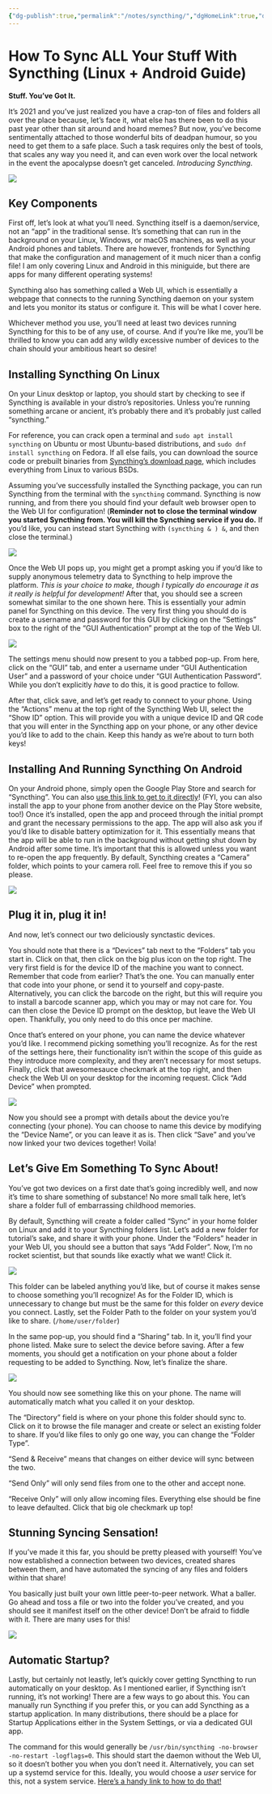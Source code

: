 ```yaml
---
{"dg-publish":true,"permalink":"/notes/syncthing/","dgHomeLink":true,"dgPassFrontmatter":false,"dgShowBacklinks":true,"dgShowLocalGraph":true}
---
```


# How To Sync ALL Your Stuff With Syncthing (Linux + Android Guide)

**Stuff. You’ve Got It.**

It’s 2021 and you’ve just realized you have a crap-ton of files and folders all over the place because, let’s face it, what else has there been to do this past year other than sit around and hoard memes? But now, you’ve become sentimentally attached to those wonderful bits of deadpan humour, so you need to get them to a safe place. Such a task requires only the best of tools, that scales any way you need it, and can even work over the local network in the event the apocalypse doesn’t get canceled. _Introducing Syncthing_.

![](https://miro.medium.com/max/700/1*ppXPIJbJ6CS9luTCtuVukw.jpeg)

## Key Components

First off, let’s look at what you’ll need. Syncthing itself is a daemon/service, not an “app” in the traditional sense. It’s something that can run in the background on your Linux, Windows, or macOS machines, as well as your Android phones and tablets. There are however, frontends for Syncthing that make the configuration and management of it much nicer than a config file! I am only covering Linux and Android in this miniguide, but there are apps for many different operating systems!

Syncthing also has something called a Web UI, which is essentially a webpage that connects to the running Syncthing daemon on your system and lets you monitor its status or configure it. This will be what I cover here.

Whichever method you use, you’ll need at least two devices running Syncthing for this to be of any use, of course. And if you’re like me, you’ll be thrilled to know you can add any wildly excessive number of devices to the chain should your ambitious heart so desire!

## Installing Syncthing On Linux

On your Linux desktop or laptop, you should start by checking to see if Syncthing is available in your distro’s repositories. Unless you’re running something arcane or ancient, it’s probably there and it’s probably just called “syncthing.”

For reference, you can crack open a terminal and `sudo apt install syncthing` on Ubuntu or most Ubuntu-based distributions, and `sudo dnf install syncthing` on Fedora. If all else fails, you can download the source code or prebuilt binaries from [Syncthing’s download page](https://syncthing.net/downloads/), which includes everything from Linux to various BSDs.

Assuming you’ve successfully installed the Syncthing package, you can run Syncthing from the terminal with the `syncthing` command. Syncthing is now running, and from there you should find your default web browser open to the Web UI for configuration! (**Reminder not to close the terminal window you started Syncthing from. You will kill the Syncthing service if you do.** If you’d like, you can instead start Syncthing with `(syncthing & ) &`, and then close the terminal.)

![](https://miro.medium.com/max/700/1*0QM2MZyxeT6AlSuCscdV0g.png)

Once the Web UI pops up, you might get a prompt asking you if you’d like to supply anonymous telemetry data to Syncthing to help improve the platform. _This is your choice to make, though I typically do encourage it as it really is helpful for development!_ After that, you should see a screen somewhat similar to the one shown here. This is essentially your admin panel for Syncthing on this device. The very first thing you should do is create a username and password for this GUI by clicking on the “Settings” box to the right of the “GUI Authentication” prompt at the top of the Web UI.

![](https://miro.medium.com/max/700/1*oaYfUmofbHFRneG1AsWo8g.png)

The settings menu should now present to you a tabbed pop-up. From here, click on the “GUI” tab, and enter a username under “GUI Authentication User” and a password of your choice under “GUI Authentication Password”. While you don’t explicitly *have* to do this, it is good practice to follow.

After that, click save, and let’s get ready to connect to your phone. Using the “Actions” menu at the top right of the Syncthing Web UI, select the “Show ID” option. This will provide you with a unique device ID and QR code that you will enter in the Syncthing app on your phone, or any other device you’d like to add to the chain. Keep this handy as we’re about to turn both keys!

## Installing And Running Syncthing On Android

On your Android phone, simply open the Google Play Store and search for “Syncthing”. You can also [use this link to get to it directly](https://play.google.com/store/apps/details?id=com.nutomic.syncthingandroid)! (FYI, you can also install the app to your phone from another device on the Play Store website, too!) Once it’s installed, open the app and proceed through the initial prompt and grant the necessary permissions to the app. The app will also ask you if you’d like to disable battery optimization for it. This essentially means that the app will be able to run in the background without getting shut down by Android after some time. It’s important that this is allowed unless you want to re-open the app frequently. By default, Syncthing creates a “Camera” folder, which points to your camera roll. Feel free to remove this if you so please.

![](https://miro.medium.com/max/700/1*6gIuykBIjGD27YBxzwnwkg.png)

## Plug it in, plug it in!

And now, let’s connect our two deliciously synctastic devices.

You should note that there is a “Devices” tab next to the “Folders” tab you start in. Click on that, then click on the big plus icon on the top right. The very first field is for the device ID of the machine you want to connect. Remember that code from earlier? That’s the one. You can manually enter that code into your phone, or send it to yourself and copy-paste. Alternatively, you can click the barcode on the right, but this will require you to install a barcode scanner app, which you may or may not care for. You can then close the Device ID prompt on the desktop, but leave the Web UI open. Thankfully, you only need to do this once per machine.

Once that’s entered on your phone, you can name the device whatever you’d like. I recommend picking something you’ll recognize. As for the rest of the settings here, their functionality isn’t within the scope of this guide as they introduce more complexity, and they aren’t necessary for most setups. Finally, click that awesomesauce checkmark at the top right, and then check the Web UI on your desktop for the incoming request. Click “Add Device” when prompted.

![](https://miro.medium.com/max/700/1*MoOMLL7oPjzdnetJNmMiGg.png)

Now you should see a prompt with details about the device you’re connecting (your phone). You can choose to name this device by modifying the “Device Name”, or you can leave it as is. Then click “Save” and you’ve now linked your two devices together! Voila!

## Let’s Give Em Something To Sync About!

You’ve got two devices on a first date that’s going incredibly well, and now it’s time to share something of substance! No more small talk here, let’s share a folder full of embarrassing childhood memories.

By default, Syncthing will create a folder called “Sync” in your home folder on Linux and add it to your Syncthing folders list. Let’s add a new folder for tutorial’s sake, and share it with your phone. Under the “Folders” header in your Web UI, you should see a button that says “Add Folder”. Now, I’m no rocket scientist, but that sounds like exactly what we want! Click it.

![](https://miro.medium.com/max/700/1*fM9dXfzHSLnrZQe7Uu5F7g.png)

This folder can be labeled anything you’d like, but of course it makes sense to choose something you’ll recognize! As for the Folder ID, which is unnecessary to change but must be the same for this folder on *every* device you connect. Lastly, set the Folder Path to the folder on your system you’d like to share. (`/home/user/folder`)

In the same pop-up, you should find a “Sharing” tab. In it, you’ll find your phone listed. Make sure to select the device before saving. After a few moments, you should get a notification on your phone about a folder requesting to be added to Syncthing. Now, let’s finalize the share.

![](https://miro.medium.com/max/700/1*Q1rawZkfiFqH1S3tCHqdLQ.jpeg)

You should now see something like this on your phone. The name will automatically match what you called it on your desktop.

The “Directory” field is where on your phone this folder should sync to. Click on it to browse the file manager and create or select an existing folder to share. If you’d like files to only go one way, you can change the “Folder Type”.

“Send & Receive” means that changes on either device will sync between the two.

“Send Only” will only send files from one to the other and accept none.

“Receive Only” will only allow incoming files. Everything else should be fine to leave defaulted. Click that big ole checkmark up top!

## Stunning Syncing Sensation!

If you’ve made it this far, you should be pretty pleased with yourself! You’ve now established a connection between two devices, created shares between them, and have automated the syncing of any files and folders within that share!

You basically just built your own little peer-to-peer network. What a baller. Go ahead and toss a file or two into the folder you’ve created, and you should see it manifest itself on the other device! Don’t be afraid to fiddle with it. There are many uses for this!

![](https://miro.medium.com/max/700/1*ywSZ3a4MI3_F8g7NZo0LBw.png)

## Automatic Startup?

Lastly, but certainly not leastly, let’s quickly cover getting Syncthing to run automatically on your desktop. As I mentioned earlier, if Syncthing isn’t running, it’s not working! There are a few ways to go about this. You can manually run Syncthing if you prefer this, or you can add Syncthing as a startup application. In many distributions, there should be a place for Startup Applications either in the System Settings, or via a dedicated GUI app.

The command for this would generally be `/usr/bin/syncthing -no-browser -no-restart -logflags=0`. This should start the daemon without the Web UI, so it doesn’t bother you when you don’t need it. Alternatively, you can set up a systemd service for this. Ideally, you would choose a *user* service for this, not a system service. [Here’s a handy link to how to do that!](https://docs.syncthing.net/users/autostart.html#linux)